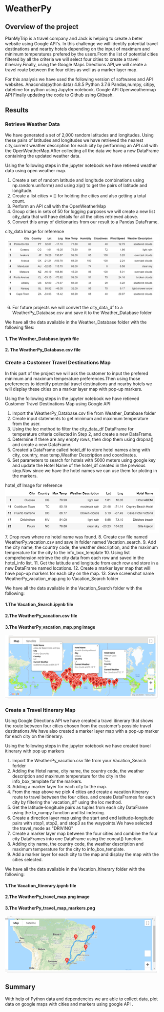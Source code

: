 # WeatherPy

## Overview of the project
PlanMyTrip  is a travel company and Jack is helping to create a beter website using Google API's. In this challenge we will identify potential travel destinations and nearby hotels depending on the input of maximum and minimum temperatures prefered by the users.From the list of potential cities filtered by all the criteria we will select four cities  to create a travel itinerary.Finally, using the Google Maps Directions API,we will create a travel route between the four cities as well as a marker layer map.

For this analysis we have used the following version of softwares and API websites.
Anaconda(python data) 4.8.5
Python 3.7.6 
Pandas,numpy, citipy, datetime for python using Jupyter notebook.
Google API
Openweathermap API
Finally updating the code to Github using Gitbash.

## Results
### Retrieve Weather Data

We have generated a set of 2,000 random latitudes and longitudes. Using these pairs of latitudes and longitudes we have retrieved the nearest city,current weather description for each city by performing an API call with the OpenWeatherMap.After collecting all the data we have a new DataFrame containing the updated weather data.

Using the following steps in the jupyter notebook we have retieved weather data using open weather map.
1. Create a set of random latitude and longitude combinations using np.random.uniform() and using zip() to get the pairs of latitude and longitude.
2. Create a list cities = [] for holding the cities and also getting a total count. 
3. Perform an API call with the OpenWeatherMap
4. Group cities in sets of 50 for logging purposes we will create a new list city_data that will have details for all the cities retrieved above. 
5. Convert this array of dictionaries from our result to a Pandas DataFrame.

city_data Image for reference
![](https://github.com/Akshaya-Kamble/WeatherPy/blob/main/Reference%20Images/city_data_df.png)	

6. For future projects we will convert the city_data_df to a WeatherPy_Database.csv and save it to the Weather_Database folder

 
We have all the data available in the Weather_Database folder with the following files:

#### 1. The Weather_Database.ipynb file
#### 2. The WeatherPy_Database.csv file

### Create a Customer Travel Destinations Map
In this part of the project we will ask the customer to input the prefered minimum and maximum temperature preferences.Then using those preferences to identify potential travel destinations and nearby hotels we will display these cities on a marker layer map with pop-up markers.

Using the following steps in the jupyter notebook we have retieved Customer Travel Destinations Map using Google API
1. Import the WeatherPy_Database.csv file from Weather_Database folder
2. Create input statements to get minimum and maximum temperature from the user.
3. Using the loc method to filter the city_data_df DataFrame for temperature criteria collected in Step 2, and create a new DataFrame.
4. Determine if there are any empty rows, then drop them using dropna() and create a new DataFrame.
5. Created a DataFrame called hotel_df to store hotel names along with city, country, max temp,Weather Description and coordinates.
6. Set parameters to search for hotels with 5000 meters using google key and update the Hotel Name of the hotel_df created in the previous step.Now since we    have the hotel names we can use them for ploting in the markers.

hotel_df Image for reference
![](https://github.com/Akshaya-Kamble/WeatherPy/blob/main/Reference%20Images/hotel_df.PNG) 
7. Drop rows where no hotel name was found.
8. Create csv file named WeatherPy_vacation.csv and save in folder named Vacation_search.
9. Add the city name, the country code, the weather description, and the maximum temperature for the city to the info_box_template 
10. Using list comprehension retrieve the city data from each row and saved in the hotel_info list.
11. Get the latitude and longitude from each row and store in a new DataFrame named locations.
12. Create a marker layer map that will have pop-up markers for each city on the map.
13. Save screenshot name WeatherPy_vacation_map.png to Vacation_Search folder

We have all the data available in the Vacation_Search folder with the following:

#### 1.The Vacation_Search.ipynb file
#### 2.The WeatherPy_vacation.csv file
#### 3.The WeatherPy_vacation_map.png image
![](https://github.com/Akshaya-Kamble/WeatherPy/blob/main/Vacation_Search/WeatherPy_vacation_map.png)

### Create a Travel Itinerary Map
Using Google Directions API we have created a travel itinerary that shows the route between four cities chosen from the customer’s possible travel destinations.We have also created a marker layer map with a pop-up marker for each city on the itinerary.

Using the following steps in the jupyter notebook we have created travel itinerary with pop up markers
1. Import the WeatherPy_vacation.csv file from your Vacation_Search forlder
2. Adding the Hotel name, city name, the country code, the weather description and maximum temperature for the city in the info_box_template for the        markers.
3. Adding a marker layer for each city to the map.
4. From the map above we pick 4 cities and create a vacation itinerary route to travel between the four cities. and create DataFrames for each city by    filtering the 'vacation_df' using the loc method. 
5. Get the latitude-longitude pairs as tuples from each city DataFrame using the to_numpy function and list indexing.
6. Create a direction layer map using the start and end latitude-longitude pairs with stop1, stop2, and stop3 as the waypoints.We have selected the    travel_mode as "DRIVING"
7. Create a marker layer map between the four cities and combine the four city DataFrames into one DataFrame using the concat() function.
8. Adding city name, the country code, the weather description and maximum temperature for the city to info_box_template.
9. Add a marker layer for each city to the map and display the map with the cities selected.

We have all the data available in the Vacation_Itinerary folder with the following:

#### 1.The Vacation_Itinerary.ipynb file
#### 2.The WeatherPy_travel_map.png image
#### 3.The WeatherPy_travel_map_markers.png 

![](https://github.com/Akshaya-Kamble/WeatherPy/blob/main/Vacation_Itinerary/WeatherPy_travel_map.png)
## Summary
With help of Python data and dependencies we are able to collect data, plot data on google maps with cities and markers using google API .


[1]:https://github.com/Akshaya-Kamble/WeatherPy/blob/main/Reference%20Images/city_data_df.png
[2]:https://github.com/Akshaya-Kamble/WeatherPy/blob/main/Reference%20Images/hotel_df.PNG
